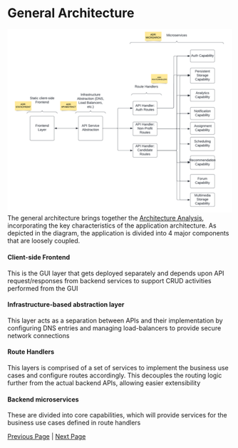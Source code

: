 # General Architecture

![GeneralArchitecture](assets/generalarchitecture.png)
The general architecture brings together the [Architecture Analysis](./Solution/ArchAnalysis.md), incorporating the key characteristics of the application architecture. As depicted in the diagram, the application is divided into 4 major components that are loosely coupled.

#### Client-side Frontend
This is the GUI layer that gets deployed separately and depends upon API request/responses from backend services to support CRUD activities performed from the GUI

#### Infrastructure-based abstraction layer
This layer acts as a separation between APIs and their implementation by configuring DNS entries and managing load-balancers to provide secure network connections

#### Route Handlers
This layers is comprised of a set of services to implement the business use cases and configure routes accordingly. This decouples the routing logic further from the actual backend APIs, allowing easier extensibility

#### Backend microservices
These are divided into core capabilities, which will provide services for the business use cases defined in route handlers

[Previous Page](https://github.com/TheMarmots/ArchKatas2022/blob/main/Solution/ArchAnalysis.md) | [Next Page](https://github.com/TheMarmots/ArchKatas2022/blob/main/Solution/DetailedArch.md)
